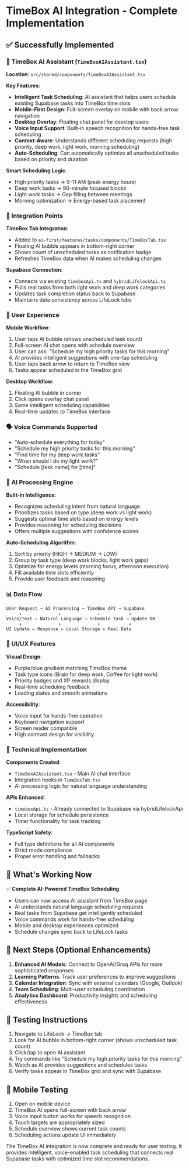 # TimeBox AI Integration - Complete Implementation

## ✅ Successfully Implemented

### 🧠 TimeBox AI Assistant (`TimeBoxAIAssistant.tsx`)
**Location**: `src/shared/components/TimeBoxAIAssistant.tsx`

**Key Features**:
- **Intelligent Task Scheduling**: AI assistant that helps users schedule existing Supabase tasks into TimeBox time slots
- **Mobile-First Design**: Full-screen overlay on mobile with back arrow navigation
- **Desktop Overlay**: Floating chat panel for desktop users
- **Voice Input Support**: Built-in speech recognition for hands-free task scheduling
- **Context-Aware**: Understands different scheduling requests (high priority, deep work, light work, morning scheduling)
- **Auto-Scheduling**: Can automatically optimize all unscheduled tasks based on priority and duration

**Smart Scheduling Logic**:
- High priority tasks → 9-11 AM (peak energy hours)
- Deep work tasks → 90-minute focused blocks
- Light work tasks → Gap filling between meetings
- Morning optimization → Energy-based task placement

### 🔗 Integration Points

**TimeBox Tab Integration**: 
- Added to `ai-first/features/tasks/components/TimeBoxTab.tsx`
- Floating AI bubble appears in bottom-right corner
- Shows count of unscheduled tasks as notification badge
- Refreshes TimeBox data when AI makes scheduling changes

**Supabase Connection**:
- Connects via existing `timeboxApi.ts` and `hybridLifelockApi.ts`
- Pulls real tasks from both light work and deep work categories
- Updates task completion status back to Supabase
- Maintains data consistency across LifeLock tabs

### 🎯 User Experience

**Mobile Workflow**:
1. User taps AI bubble (shows unscheduled task count)
2. Full-screen AI chat opens with schedule overview
3. User can ask: "Schedule my high priority tasks for this morning"
4. AI provides intelligent suggestions with one-tap scheduling
5. User taps back arrow to return to TimeBox view
6. Tasks appear scheduled in the TimeBox grid

**Desktop Workflow**:
1. Floating AI bubble in corner
2. Click opens overlay chat panel
3. Same intelligent scheduling capabilities
4. Real-time updates to TimeBox interface

### 🗣️ Voice Commands Supported

- "Auto-schedule everything for today"
- "Schedule my high priority tasks for this morning"
- "Find time for my deep work tasks"
- "When should I do my light work?"
- "Schedule [task name] for [time]"

### 🤖 AI Processing Engine

**Built-in Intelligence**:
- Recognizes scheduling intent from natural language
- Prioritizes tasks based on type (deep work vs light work)
- Suggests optimal time slots based on energy levels
- Provides reasoning for scheduling decisions
- Offers multiple suggestions with confidence scores

**Auto-Scheduling Algorithm**:
1. Sort by priority (HIGH → MEDIUM → LOW)
2. Group by task type (deep work blocks, light work gaps)
3. Optimize for energy levels (morning focus, afternoon execution)
4. Fill available time slots efficiently
5. Provide user feedback and reasoning

### 📊 Data Flow

```
User Request → AI Processing → TimeBox API → Supabase
     ↓              ↓              ↓           ↓
Voice/Text → Natural Language → Schedule Task → Update DB
     ↓              ↓              ↓           ↓
UI Update ← Response ← Local Storage ← Real Data
```

### 🎨 UI/UX Features

**Visual Design**:
- Purple/blue gradient matching TimeBox theme
- Task type icons (Brain for deep work, Coffee for light work)
- Priority badges and XP rewards display
- Real-time scheduling feedback
- Loading states and smooth animations

**Accessibility**:
- Voice input for hands-free operation
- Keyboard navigation support
- Screen reader compatible
- High contrast design for visibility

### 🔧 Technical Implementation

**Components Created**:
- `TimeBoxAIAssistant.tsx` - Main AI chat interface
- Integration hooks in `TimeBoxTab.tsx`
- AI processing logic for natural language understanding

**APIs Enhanced**:
- `timeboxApi.ts` - Already connected to Supabase via hybridLifelockApi
- Local storage for schedule persistence
- Timer functionality for task tracking

**TypeScript Safety**:
- Full type definitions for all AI components
- Strict mode compliance
- Proper error handling and fallbacks

## 🎯 What's Working Now

✅ **Complete AI-Powered TimeBox Scheduling**
- Users can now access AI assistant from TimeBox page
- AI understands natural language scheduling requests
- Real tasks from Supabase get intelligently scheduled
- Voice commands work for hands-free scheduling
- Mobile and desktop experiences optimized
- Schedule changes sync back to LifeLock tasks

## 🚀 Next Steps (Optional Enhancements)

1. **Enhanced AI Models**: Connect to OpenAI/Groq APIs for more sophisticated responses
2. **Learning Patterns**: Track user preferences to improve suggestions
3. **Calendar Integration**: Sync with external calendars (Google, Outlook)
4. **Team Scheduling**: Multi-user scheduling coordination
5. **Analytics Dashboard**: Productivity insights and scheduling effectiveness

## 🧪 Testing Instructions

1. Navigate to LifeLock → TimeBox tab
2. Look for AI bubble in bottom-right corner (shows unscheduled task count)
3. Click/tap to open AI assistant
4. Try commands like "Schedule my high priority tasks for this morning"
5. Watch as AI provides suggestions and schedules tasks
6. Verify tasks appear in TimeBox grid and sync with Supabase

## 📱 Mobile Testing

1. Open on mobile device
2. TimeBox AI opens full-screen with back arrow
3. Voice input button works for speech recognition
4. Touch targets are appropriately sized
5. Schedule overview shows current task counts
6. Scheduling actions update UI immediately

The TimeBox AI integration is now complete and ready for user testing. It provides intelligent, voice-enabled task scheduling that connects real Supabase tasks with optimized time slot recommendations.